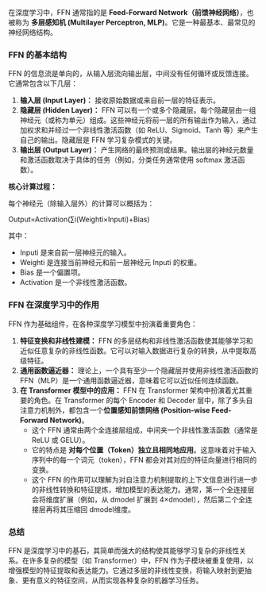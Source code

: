 在深度学习中，FFN 通常指的是 **Feed-Forward Network（前馈神经网络）**，也被称为 **多层感知机 (Multilayer Perceptron, MLP)**。它是一种最基本、最常见的神经网络结构。

### FFN 的基本结构

FFN 的信息流是单向的，从输入层流向输出层，中间没有任何循环或反馈连接。它通常包含以下几层：

1. **输入层 (Input Layer)：** 接收原始数据或来自前一层的特征表示。
2. **隐藏层 (Hidden Layer)：** FFN 可以有一个或多个隐藏层。每个隐藏层由一组神经元（或称为单元）组成。这些神经元将前一层的所有输出作为输入，通过加权求和并经过一个非线性激活函数（如 ReLU、Sigmoid、Tanh 等）来产生自己的输出。隐藏层是 FFN 学习复杂模式的关键。
3. **输出层 (Output Layer)：** 产生网络的最终预测或结果。输出层的神经元数量和激活函数取决于具体的任务（例如，分类任务通常使用 softmax 激活函数）。

**核心计算过程：**

每个神经元（除输入层外）的计算可以概括为：

Output=Activation(∑i​(Weighti​×Inputi​)+Bias)

其中：

- Inputi​ 是来自前一层神经元的输入。
- Weighti​ 是连接当前神经元和前一层神经元 Inputi​ 的权重。
- Bias 是一个偏置项。
- Activation 是一个非线性激活函数。

### FFN 在深度学习中的作用

FFN 作为基础组件，在各种深度学习模型中扮演着重要角色：

1. **特征变换和非线性建模：** FFN 的多层结构和非线性激活函数使其能够学习和近似任意复杂的非线性函数。它可以对输入数据进行复杂的转换，从中提取高级特征。
2. **通用函数逼近器：** 理论上，一个具有至少一个隐藏层并使用非线性激活函数的 FFN（MLP）是一个通用函数逼近器，意味着它可以近似任何连续函数。
3. **在 Transformer 模型中的应用：** FFN 在 Transformer 架构中扮演着尤其重要的角色。在 Transformer 的每个 Encoder 和 Decoder 层中，除了多头自注意力机制外，都包含一个**位置感知前馈网络 (Position-wise Feed-Forward Network)**。
    - 这个 FFN 通常由两个全连接层组成，中间夹一个非线性激活函数（通常是 ReLU 或 GELU）。
    - 它的特点是 **对每个位置（Token）独立且相同地应用**。这意味着对于输入序列中的每一个词元（token），FFN 都会对其对应的特征向量进行相同的变换。
    - 这个 FFN 的作用可以理解为对自注意力机制提取的上下文信息进行进一步的非线性转换和特征提炼，增加模型的表达能力。通常，第一个全连接层会将维度扩展（例如，从 dmodel​ 扩展到 4×dmodel​），然后第二个全连接层再将其压缩回 dmodel​ 维度。

### 总结

FFN 是深度学习中的基石，其简单而强大的结构使其能够学习复杂的非线性关系。在许多复杂的模型（如 Transformer）中，FFN 作为子模块被重复使用，以增强模型的特征提取和表达能力。它通过多层的非线性变换，将输入映射到更抽象、更有意义的特征空间，从而实现各种复杂的机器学习任务。
